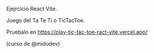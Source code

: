 Ejejrcicio React Vite.

Juego del Ta Te Ti o TicTacToe.

Pruebalo en https://play-tic-tac-toe-ract-vite.vercel.app/

(curso de @midudev)
